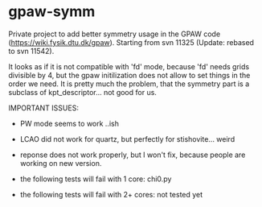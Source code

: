gpaw-symm
=========

Private project to add better symmetry usage in the GPAW code (https://wiki.fysik.dtu.dk/gpaw).
Starting from svn 11325 (Update: rebased to svn 11542).

It looks as if it is not compatible with 'fd' mode, because 'fd' needs grids divisible by 4, but
the gpaw initilization does not allow to set things in the order we need. It is pretty much the problem,
that the symmetry part is a subclass of kpt_descriptor... not good for us.


IMPORTANT ISSUES:

- PW mode seems to work ..ish

- LCAO did not work for quartz, but perfectly for stishovite... weird

- reponse does not work properly, but I won't fix, because people are working on new version.
- the following tests will fail with 1 core: chi0.py
- the following tests will fail with 2+ cores: not tested yet
          